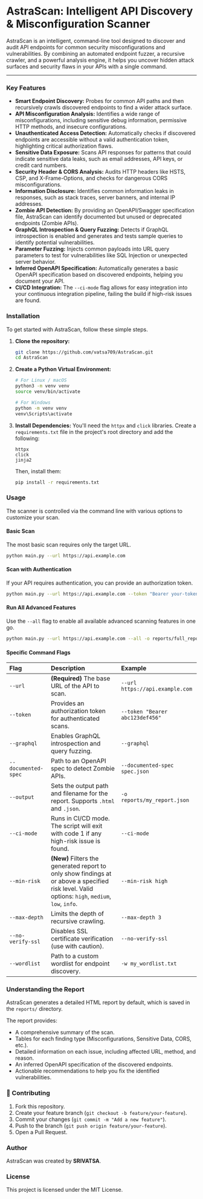 # AstraScan: Intelligent API Discovery & Misconfiguration Scanner

AstraScan is an intelligent, command-line tool designed to discover and audit API endpoints for common security misconfigurations and vulnerabilities. By combining an automated endpoint fuzzer, a recursive crawler, and a powerful analysis engine, it helps you uncover hidden attack surfaces and security flaws in your APIs with a single command.

-----

### Key Features

  * **Smart Endpoint Discovery:** Probes for common API paths and then recursively crawls discovered endpoints to find a wider attack surface.
  * **API Misconfiguration Analysis:** Identifies a wide range of misconfigurations, including sensitive debug information, permissive HTTP methods, and insecure configurations.
  * **Unauthenticated Access Detection:** Automatically checks if discovered endpoints are accessible without a valid authentication token, highlighting critical authorization flaws.
  * **Sensitive Data Exposure:** Scans API responses for patterns that could indicate sensitive data leaks, such as email addresses, API keys, or credit card numbers.
  * **Security Header & CORS Analysis:** Audits HTTP headers like HSTS, CSP, and X-Frame-Options, and checks for dangerous CORS misconfigurations.
  * **Information Disclosure:** Identifies common information leaks in responses, such as stack traces, server banners, and internal IP addresses.
  * **Zombie API Detection:** By providing an OpenAPI/Swagger specification file, AstraScan can identify documented but unused or deprecated endpoints (Zombie APIs).
  * **GraphQL Introspection & Query Fuzzing:** Detects if GraphQL introspection is enabled and generates and tests sample queries to identify potential vulnerabilities.
  * **Parameter Fuzzing:** Injects common payloads into URL query parameters to test for vulnerabilities like SQL Injection or unexpected server behavior.
  * **Inferred OpenAPI Specification:** Automatically generates a basic OpenAPI specification based on discovered endpoints, helping you document your API.
  * **CI/CD Integration:** The `--ci-mode` flag allows for easy integration into your continuous integration pipeline, failing the build if high-risk issues are found.

### Installation

To get started with AstraScan, follow these simple steps.

1.  **Clone the repository:**

    ```bash
    git clone https://github.com/vatsa709/AstraScan.git
    cd AstraScan
    ```

2.  **Create a Python Virtual Environment:**

    ```bash
    # For Linux / macOS
    python3 -m venv venv
    source venv/bin/activate

    # For Windows
    python -m venv venv
    venv\Scripts\activate
    ```

3.  **Install Dependencies:**
    You'll need the `httpx` and `click` libraries. Create a `requirements.txt` file in the project's root directory and add the following:

    ```
    httpx
    click
    jinja2
    ```

    Then, install them:

    ```bash
    pip install -r requirements.txt
    ```

### Usage

The scanner is controlled via the command line with various options to customize your scan.

#### Basic Scan

The most basic scan requires only the target URL.

```bash
python main.py --url https://api.example.com
```

#### Scan with Authentication

If your API requires authentication, you can provide an authorization token.

```bash
python main.py --url https://api.example.com --token "Bearer your-token-here"
```

#### Run All Advanced Features

Use the `--all` flag to enable all available advanced scanning features in one go.

```bash
python main.py --url https://api.example.com --all -o reports/full_report.html
```

#### Specific Command Flags

| Flag | Description | Example |
| :--- | :--- | :--- |
| `--url` | **(Required)** The base URL of the API to scan. | `--url https://api.example.com` |
| `--token` | Provides an authorization token for authenticated scans. | `--token "Bearer abc123def456"` |
| `--graphql` | Enables GraphQL introspection and query fuzzing. | `--graphql` |
| `--documented-spec`| Path to an OpenAPI spec to detect Zombie APIs. | `--documented-spec spec.json` |
| `--output` | Sets the output path and filename for the report. Supports `.html` and `.json`. | `-o reports/my_report.json` |
| `--ci-mode` | Runs in CI/CD mode. The script will exit with code 1 if any high-risk issue is found. | `--ci-mode` |
| `--min-risk` | **(New)** Filters the generated report to only show findings at or above a specified risk level. Valid options: `high`, `medium`, `low`, `info`. | `--min-risk high` |
| `--max-depth` | Limits the depth of recursive crawling. | `--max-depth 3` |
| `--no-verify-ssl`| Disables SSL certificate verification (use with caution). | `--no-verify-ssl` |
| `--wordlist` | Path to a custom wordlist for endpoint discovery. | `-w my_wordlist.txt` |

### Understanding the Report

AstraScan generates a detailed HTML report by default, which is saved in the `reports/` directory.

The report provides:

  * A comprehensive summary of the scan.
  * Tables for each finding type (Misconfigurations, Sensitive Data, CORS, etc.).
  * Detailed information on each issue, including affected URL, method, and reason.
  * An inferred OpenAPI specification of the discovered endpoints.
  * Actionable recommendations to help you fix the identified vulnerabilities.


### 🤝 Contributing

1. Fork this repository.
2. Create your feature branch (`git checkout -b feature/your-feature`).
3. Commit your changes (`git commit -m "Add a new feature"`).
4. Push to the branch (`git push origin feature/your-feature`).
5. Open a Pull Request.

### Author

AstraScan was created by **SRIVATSA**.

### License

This project is licensed under the MIT License.
